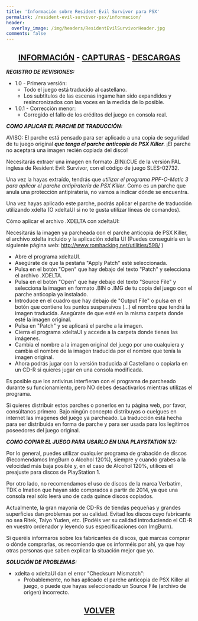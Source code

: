 ```yaml
---
title: 'Información sobre Resident Evil Survivor para PSX'
permalink: /resident-evil-survivor-psx/informacion/
header:
  overlay_image: /img/headers/ResidentEvilSurvivorHeader.jpg
comments: false
---
```

<h2 style="text-align: center;"><strong><a href="/resident-evil-survivor-psx/informacion/">INFORMACIÓN</a> - <a href="/resident-evil-survivor-psx/capturas/">CAPTURAS</a> - <a href="/resident-evil-survivor-psx/descargar/">DESCARGAS</a></strong></h2>

_**REGISTRO DE REVISIONES:**_
 - 1.0 - Primera versión:
   - Todo el juego está traducido al castellano.
   - Los subtítulos de las escenas ingame han sido expandidos y resincronizados con las voces en la medida de lo posible.
 - 1.0.1 - Corrección menor:
   - Corregido el fallo de los créditos del juego en consola real.

_**COMO APLICAR EL PARCHE DE TRADUCCIÓN:**_

AVISO: El parche está pensado para ser aplicado a una copia de seguridad 
de tu juego original _**que tenga el parche anticopia de PSX Killer**_. ¡El parche 
no aceptará una imagen recién copiada del disco!

Necesitarás extraer una imagen en formato .BIN/.CUE de la versión PAL inglesa 
de Resident Evil: Survivor, con el código de juego SLES-02732.

Una vez la hayas extraído, tendrás que _utilizar el programa PPF-O-Matic 3 para 
aplicar el parche antipiratería de PSX Killer_. Como es un parche que anula una 
protección antipiratería, no vamos a indicar dónde se encuentra.

Una vez hayas aplicado este parche, podrás aplicar el parche de traducción 
utilizando xdelta (O xdeltaUI si no te gusta utilizar líneas de comandos).

Cómo aplicar el archivo .XDELTA con xdeltaUI:

Necesitarás la imagen ya parcheada con el parche anticopia de PSX Killer, 
el archivo xdelta incluido y la aplicación xdelta UI (Puedes conseguirla en 
la siguiente página web: http://www.romhacking.net/utilities/598/ )

 - Abre el programa xdeltaUI.
 - Asegúrate de que la pestaña "Apply Patch" esté seleccionada.
 - Pulsa en el botón "Open" que hay debajo del texto "Patch" y selecciona el archivo .XDELTA.
 - Pulsa en el botón "Open" que hay debajo del texto "Source File" y selecciona la imagen en formato .BIN o .IMG de tu copia del juego con el parche anticopia ya instalado.
 - Introduce en el cuadro que hay debajo de "Output File" o pulsa en el botón que contiene los puntos suspensivos (...) el nombre que tendrá la imagen traducida. Asegúrate de que esté en la misma carpeta donde esté la imagen original.
 - Pulsa en "Patch" y se aplicará el parche a la imagen.
 - Cierra el programa xdeltaUI y accede a la carpeta donde tienes las imágenes.
 - Cambia el nombre a la imagen original del juego por uno cualquiera y cambia el nombre de la imagen traducida por el nombre que tenía la imagen original.
 - Ahora podrás jugar con la versión traducida al Castellano o copiarla en un CD-R si quieres jugar en una consola modificada.

Es posible que los antivirus interfieran con el programa de parcheado 
durante su funcionamiento, pero NO debes desactivarlos mientras utilizas el 
programa.

Si quieres distribuir estos parches o ponerlos en tu página web, por favor, 
consúltanos primero. Bajo ningún concepto distribuyas o cuelgues en internet 
las imagenes del juego ya parcheado. La traducción está hecha para ser 
distribuida en forma de parche y para ser usada para los legitimos 
poseedores del juego original.

_**COMO COPIAR EL JUEGO PARA USARLO EN UNA PLAYSTATION 1/2:**_

Por lo general, puedes utilizar cualquier programa de grabación de discos 
(Recomendamos ImgBurn o Alcohol 120%), siempre y cuando grabes a la 
velocidad más baja posible y, en el caso de Alcohol 120%, utilices el 
preajuste para discos de PlayStation 1.

Por otro lado, no recomendamos el uso de discos de la marca Verbatim, TDK o 
Imation que hayan sido comprados a partir de 2014, ya que una consola real 
sólo leerá uno de cada quince discos copiados.

Actualmente, la gran mayoría de CD-Rs de tiendas pequeñas y grandes 
superficies dan problemas por su calidad. Evitad los discos cuyo fabricante 
no sea Ritek, Taiyo Yuden, etc. (Podéis ver su calidad introduciendo el CD-R 
en vuestro ordenador y leyendo sus especificaciones con ImgBurn).

Si queréis informaros sobre los fabricantes de discos, qué marcas comprar o 
dónde comprarlas, os recomiendo que os informéis por ahí, ya que hay otras 
personas que saben explicar la situación mejor que yo.

_**SOLUCIÓN DE PROBLEMAS:**_
 - xdelta o xdeltaUI dan el error "Checksum Mismatch":
   - Probablemente, no has aplicado el parche anticopia de PSX Killer al 
     juego, o puede que hayas seleccionado un Source File (archivo de 
     origen) incorrecto.

<h2 style="text-align: center;"><strong><a href="/resident-evil-survivor-psx/">VOLVER</a></strong></h2>